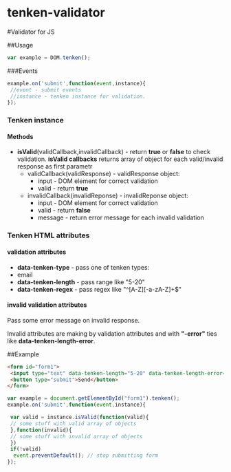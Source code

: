 # tenken-validator

#Validator for JS

##Usage

```javascript
var example = DOM.tenken();
```
###Events
```javascript
example.on('submit',function(event,instance){
 //event - submit events
 //instance - tenken instance for validation.
});
```
### Tenken instance
#### Methods

* **isValid**(validCallback,invalidCallback) - return **true** or **false** to check validation. **isValid callbacks** returns array of object for each valid/invalid response as first parametr
  * validCallback(validResponse) - validResponse object:
    * input - DOM element for correct validation
    * valid - return **true**
  * invalidCallback(invalidReponse) - invalidReponse object:
    * input - DOM element for correct validation 
    * valid - return **false**
    * message - return error message for each invalid validation

### Tenken HTML attributes
#### validation attributes
* **data-tenken-type** - pass one of tenken types:
 * email
* **data-tenken-length** - pass range like "5-20"
* **data-tenken-regex** - pass regex like "^[A-Z][-a-zA-Z]+$"

#### invalid validation attributes
Pass some error message on invalid response.

Invalid attributes are making by validation attributes and with **"-error"** ties like **data-tenken-length-error**.

##Example
```html
<form id="form1">
 <input type="text" data-tenken-length="5-20" data-tenken-length-error="Error! Min. length is 5 and max 20."/>
 <button type="submit">Send</button>
</form>
```
```javascript
var example = document.getElementById("form1").tenken();
example.on('submit',function(event,instance){

 var valid = instance.isValid(function(valid){
 // some stuff with valid array of objects
 },function(invalid){
 // some stuff with invalid array of objects
 })
 if(!valid)
  event.preventDefault(); // stop submitting form
});
```
